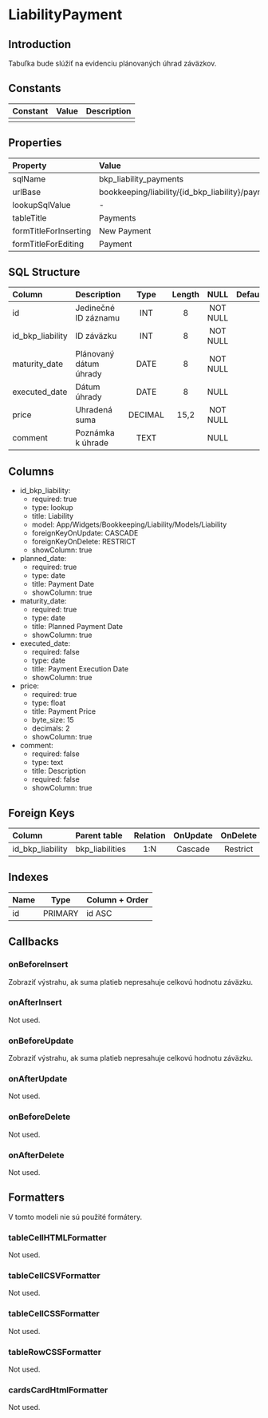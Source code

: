 # LiabilityPayment

## Introduction

Tabuľka bude slúžiť na evidenciu plánovaných úhrad záväzkov.

## Constants

| Constant | Value | Description |
| -------- | ----- | ----------- |
|          |       |             |

## Properties

| Property              | Value |
| :-------------------- | :-------------------------------------------- |
| sqlName               | bkp_liability_payments                        |
| urlBase               | bookkeeping/liability/{id_bkp_liability}/payments |
| lookupSqlValue        | -                                             |
| tableTitle            | Payments                                      |
| formTitleForInserting | New Payment                                   |
| formTitleForEditing   | Payment                                       |


## SQL Structure

| Column           | Description            |  Type   | Length |   NULL   | Default |
| :--------------- | :--------------------- | :-----: | :----: | :------: | :------ |
| id               | Jedinečné ID záznamu   |   INT   |   8    | NOT NULL |         |
| id_bkp_liability | ID záväzku             |   INT   |   8    | NOT NULL |         |
| maturity_date    | Plánovaný dátum úhrady |  DATE   |   8    | NOT NULL |         |
| executed_date    | Dátum úhrady           |  DATE   |   8    |   NULL   |         |
| price            | Uhradená suma          | DECIMAL |  15,2  | NOT NULL |         |
| comment          | Poznámka k úhrade      |  TEXT   |        |   NULL   |         |

## Columns

* id_bkp_liability:
	* required: true
	* type: lookup
	* title: Liability
	* model: App/Widgets/Bookkeeping/Liability/Models/Liability
	* foreignKeyOnUpdate: CASCADE
	* foreignKeyOnDelete: RESTRICT
	* showColumn: true
* planned_date:
	* required: true
	* type: date
	* title: Payment Date
	* showColumn: true
* maturity_date:
	* required: true
	* type: date
	* title: Planned Payment Date
	* showColumn: true
* executed_date:
	* required: false
	* type: date
	* title: Payment Execution Date
	* showColumn: true
* price:
	* required: true
	* type: float
	* title: Payment Price
	* byte_size: 15
	* decimals: 2
	* showColumn: true
* comment:
	* required: false
	* type: text
	* title: Description
	* required: false
	* showColumn: true

## Foreign Keys

| Column           | Parent table    | Relation | OnUpdate | OnDelete |
| :--------------- | :-------------- | :------: | :------: | :------: |
| id_bkp_liability | bkp_liabilities | 1:N      | Cascade  | Restrict |

## Indexes

| Name | Type    | Column + Order |
| ---- | ------- | -------------- |
| id   | PRIMARY | id ASC         |

## Callbacks

### onBeforeInsert

Zobraziť výstrahu, ak suma platieb nepresahuje celkovú hodnotu záväzku.

### onAfterInsert

Not used.

### onBeforeUpdate

Zobraziť výstrahu, ak suma platieb nepresahuje celkovú hodnotu záväzku.

### onAfterUpdate

Not used.

### onBeforeDelete

Not used.

### onAfterDelete

Not used.

## Formatters

V tomto modeli nie sú použité formátery.

### tableCellHTMLFormatter

Not used.

### tableCellCSVFormatter

Not used.

### tableCellCSSFormatter

Not used.

### tableRowCSSFormatter

Not used.

### cardsCardHtmlFormatter

Not used.
